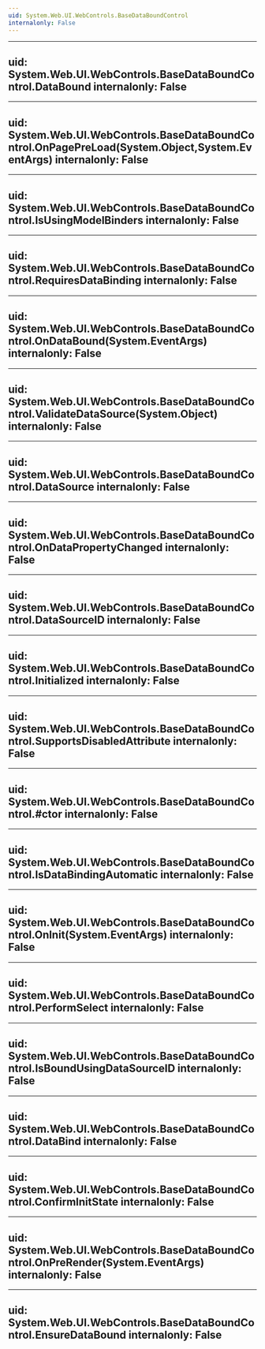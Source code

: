 ```yaml
---
uid: System.Web.UI.WebControls.BaseDataBoundControl
internalonly: False
---
```


---
uid: System.Web.UI.WebControls.BaseDataBoundControl.DataBound
internalonly: False
---

---
uid: System.Web.UI.WebControls.BaseDataBoundControl.OnPagePreLoad(System.Object,System.EventArgs)
internalonly: False
---

---
uid: System.Web.UI.WebControls.BaseDataBoundControl.IsUsingModelBinders
internalonly: False
---

---
uid: System.Web.UI.WebControls.BaseDataBoundControl.RequiresDataBinding
internalonly: False
---

---
uid: System.Web.UI.WebControls.BaseDataBoundControl.OnDataBound(System.EventArgs)
internalonly: False
---

---
uid: System.Web.UI.WebControls.BaseDataBoundControl.ValidateDataSource(System.Object)
internalonly: False
---

---
uid: System.Web.UI.WebControls.BaseDataBoundControl.DataSource
internalonly: False
---

---
uid: System.Web.UI.WebControls.BaseDataBoundControl.OnDataPropertyChanged
internalonly: False
---

---
uid: System.Web.UI.WebControls.BaseDataBoundControl.DataSourceID
internalonly: False
---

---
uid: System.Web.UI.WebControls.BaseDataBoundControl.Initialized
internalonly: False
---

---
uid: System.Web.UI.WebControls.BaseDataBoundControl.SupportsDisabledAttribute
internalonly: False
---

---
uid: System.Web.UI.WebControls.BaseDataBoundControl.#ctor
internalonly: False
---

---
uid: System.Web.UI.WebControls.BaseDataBoundControl.IsDataBindingAutomatic
internalonly: False
---

---
uid: System.Web.UI.WebControls.BaseDataBoundControl.OnInit(System.EventArgs)
internalonly: False
---

---
uid: System.Web.UI.WebControls.BaseDataBoundControl.PerformSelect
internalonly: False
---

---
uid: System.Web.UI.WebControls.BaseDataBoundControl.IsBoundUsingDataSourceID
internalonly: False
---

---
uid: System.Web.UI.WebControls.BaseDataBoundControl.DataBind
internalonly: False
---

---
uid: System.Web.UI.WebControls.BaseDataBoundControl.ConfirmInitState
internalonly: False
---

---
uid: System.Web.UI.WebControls.BaseDataBoundControl.OnPreRender(System.EventArgs)
internalonly: False
---

---
uid: System.Web.UI.WebControls.BaseDataBoundControl.EnsureDataBound
internalonly: False
---

